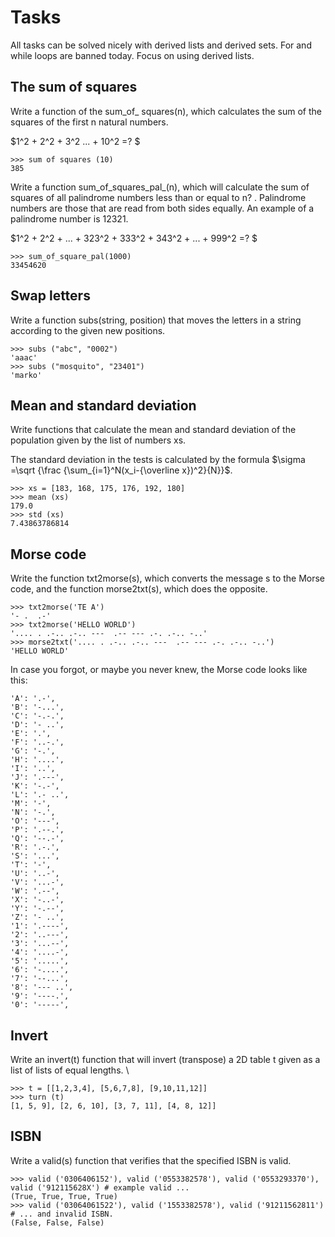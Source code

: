 # Tasks
All tasks can be solved nicely with derived lists and derived sets. For and while loops are banned today. Focus on using derived lists.

## The sum of squares
Write a function of the sum_of_ squares(n), which calculates the sum of the squares of the first n natural numbers.

$1^2 + 2^2 + 3^2 ... + 10^2 =? $
```
>>> sum of squares (10)
385
```
Write a function sum_of_squares_pal_(n), which will calculate the sum of squares of all palindrome numbers less than or equal to n? . Palindrome numbers are those that are read from both sides equally. An example of a palindrome number is 12321.

$1^2 + 2^2 + ... + 323^2 + 333^2 + 343^2 + ... + 999^2 =? $
```
>>> sum_of_square_pal(1000)
33454620
```

## Swap letters
Write a function subs(string, position) that moves the letters in a string according to the given new positions.
```
>>> subs ("abc", "0002")
'aaac'
>>> subs ("mosquito", "23401")
'marko'
```
## Mean and standard deviation
Write functions that calculate the mean and standard deviation of the population given by the list of numbers xs.

The standard deviation in the tests is calculated by the formula $\sigma =\sqrt {\frac {\sum_{i=1}^N(x_i-{\overline x})^2}{N}}$.
```
>>> xs = [183, 168, 175, 176, 192, 180]
>>> mean (xs)
179.0
>>> std (xs)
7.43863786814
```
## Morse code
Write the function txt2morse(s), which converts the message s to the Morse code, and the function morse2txt(s), which does the opposite.
```
>>> txt2morse('TE A')
'- .  .-'
>>> txt2morse('HELLO WORLD')
'.... . .-.. .-.. ---  .-- --- .-. .-.. -..'
>>> morse2txt('.... . .-.. .-.. ---  .-- --- .-. .-.. -..')
'HELLO WORLD'
```
In case you forgot, or maybe you never knew, the Morse code looks like this:
```
'A': '.-',
'B': '-...',
'C': '-.-.',
'D': '- ..',
'E': '.',
'F': '..-.',
'G': '-.',
'H': '....',
'I': '..',
'J': '.---',
'K': '-.-',
'L': '.- ..',
'M': '-',
'N': '-.',
'O': '---',
'P': '.--.',
'Q': '--.-',
'R': '.-.',
'S': '...',
'T': '-',
'U': '..-',
'V': '...-',
'W': '.--',
'X': '-..-',
'Y': '-.--',
'Z': '- ..',
'1': '.----',
'2': '..---',
'3': '...--',
'4': '....-',
'5': '.....',
'6': '-....',
'7': '--...',
'8': '--- ..',
'9': '----.',
'0': '-----',
```
## Invert
Write an invert(t) function that will invert (transpose) a 2D table t given as a list of lists of equal lengths. \
```
>>> t = [[1,2,3,4], [5,6,7,8], [9,10,11,12]]
>>> turn (t)
[1, 5, 9], [2, 6, 10], [3, 7, 11], [4, 8, 12]]
```
## ISBN
Write a valid(s) function that verifies that the specified ISBN is valid.
```
>>> valid ('0306406152'), valid ('0553382578'), valid ('0553293370'), valid ('912115628X') # example valid ...
(True, True, True, True)
>>> valid ('03064061522'), valid ('1553382578'), valid ('91211562811') # ... and invalid ISBN.
(False, False, False)
```
